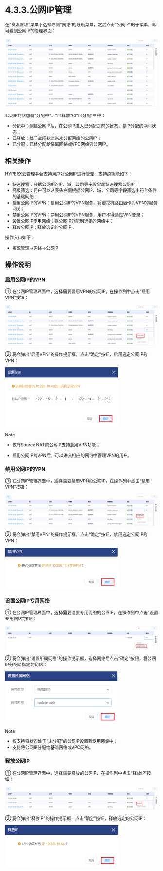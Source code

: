 # 4.3.3.公网IP管理

在“资源管理”菜单下选择左侧“网络”的导航菜单，之后点击“公网IP”的子菜单，即可看到公网IP的管理界面：

![image-20210127095637695](public_ip.assets/image-20210127095637695.png)

公网IP的状态有“分配中”、“已释放”和“已分配”三种：

- 分配中：创建公网IP后，在公网IP进入已分配之前的状态，是IP分配的中间状态 ；
- 已释放：处于空闲状态尚未分配网络的公网IP；
- 已分配：已经分配给隔离网络或VPC网络的公网IP。

## 相关操作

HYPERX云管理平台支持用户对公网IP进行管理，支持的功能如下：

- 快速搜索：根据公网IP的IP、域、公司等字段全局快速搜索公网IP；
- 高级筛选：用户可以从表头右侧根据公网IP、域、公司等字段筛选出符合条件的基础网络；
- 启用公网IP的VPN：启用公网IP的VPN服务，将虚拟机路由器作为VPN的服务网关；
- 禁用公网IP的VPN：禁用公网IP的VPN服务，用户不得通过VPN登录；
- 设置公网IP专用网络：将公网IP分配到选定的网络中；
- 释放公网IP：释放选定的公网IP；


操作入口如下：

- 资源管理→网络→公网IP

## 操作说明

### 启用公网IP的VPN

① 在公网IP管理界面中，选择需要启用VPN的公网IP，在操作列中点击“启用VPN”按钮：

![image-20210127100536311](public_ip.assets/image-20210127100536311.png)

② 将会弹出“启用VPN”的操作提示框，点击“确定”按钮，启用选定公网IP的VPN：

<img src="public_ip.assets/image-20210127100627964.png" alt="image-20210127100627964" style="zoom:50%;" />

> [!NOTE]
>
> - 仅有Source NAT的公网IP支持启用VPN功能；
>
> - 启用公网IP的VPN后，可以进入相应的网络中管理VPN的用户。
>

### 禁用公网IP的VPN

① 在公网IP管理界面中，选择需要禁用VPN的公网IP，在操作列中点击“禁用VPN”按钮：

![image-20210127100705359](public_ip.assets/image-20210127100705359.png)

② 将会弹出“禁用VPN”的操作提示框，点击“确定”按钮，禁用选定公网IP的VPN：

<img src="public_ip.assets/image-20210127100725596.png" alt="image-20210127100725596" style="zoom:50%;" />

### 设置公网IP专用网络

① 在公网IP管理界面中，选择需要设置专用网络的公网IP，在操作列中点击“设置专用网络”按钮：

![image-20210127101325862](public_ip.assets/image-20210127101325862.png)

② 将会弹出“设置所属网络”的操作提示框，选择网络后点击“确定”按钮，将公网IP分配给指定的网络：

<img src="public_ip.assets/image-20210127101403217.png" alt="image-20210127101403217" style="zoom:50%;" />

> [!NOTE]
>
> - 仅支持将状态处于“未分配”的公网IP设置到专用网络中；
> - 支持将公网IP分配给基础网络或VPC网络。

### 释放公网IP

① 在公网IP管理界面中，选择需要释放的公网IP，在操作列中点击“释放IP”按钮：

![image-20210127101813169](public_ip.assets/image-20210127101813169.png)

② 将会弹出“释放IP”的操作提示框，点击“确定”按钮，释放选定的公网IP：

<img src="public_ip.assets/image-20210127101831917.png" alt="image-20210127101831917" style="zoom:50%;" />